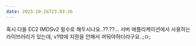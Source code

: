 ```yaml
---
date: 2023-10-26T23:03:26
---
```

혹시 다들 EC2 IMDSv2 필수로 해두시나요..??.??… 서버 애플리케이션에서 사용하는 라이브러리가 있는데, v1밖에 지원을 안해서 꺼둬야하더라구요..;ㅁ;